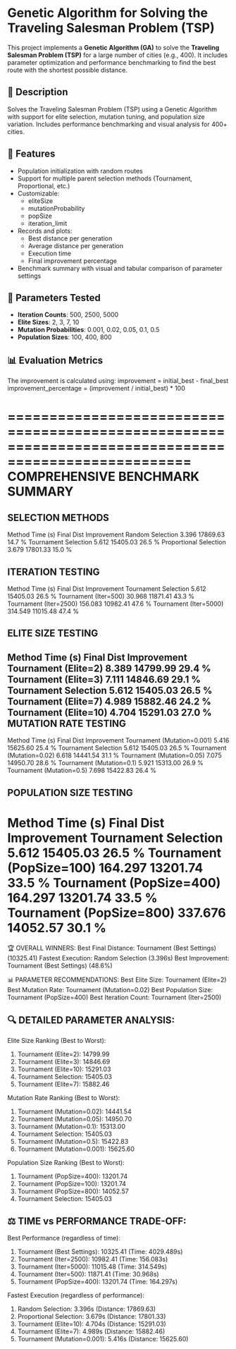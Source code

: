 # Genetic Algorithm for Solving the Traveling Salesman Problem (TSP)

This project implements a **Genetic Algorithm (GA)** to solve the **Traveling Salesman Problem (TSP)** for a large number of cities (e.g., 400). It includes parameter optimization and performance benchmarking to find the best route with the shortest possible distance.

## 📘 Description

Solves the Traveling Salesman Problem (TSP) using a Genetic Algorithm with support for elite selection, mutation tuning, and population size variation. Includes performance benchmarking and visual analysis for 400+ cities.

## 📌 Features

- Population initialization with random routes
- Support for multiple parent selection methods (Tournament, Proportional, etc.)
- Customizable:
  - eliteSize
  - mutationProbability
  - popSize
  - iteration_limit
- Records and plots:
  - Best distance per generation
  - Average distance per generation
  - Execution time
  - Final improvement percentage
- Benchmark summary with visual and tabular comparison of parameter settings

## 🧪 Parameters Tested

- **Iteration Counts**: 500, 2500, 5000
- **Elite Sizes**: 2, 3, 7, 10
- **Mutation Probabilities**: 0.001, 0.02, 0.05, 0.1, 0.5
- **Population Sizes**: 100, 400, 800

## 📊 Evaluation Metrics

The improvement is calculated using:
improvement = initial_best - final_best
improvement_percentage = (improvement / initial_best) * 100

====================================================================================================
COMPREHENSIVE BENCHMARK SUMMARY
====================================================================================================

SELECTION METHODS                                 
--------------------------------------------------
Method                         Time (s)   Final Dist   Improvement 
Random Selection               3.396      17869.63     14.7        %
Tournament Selection           5.612      15405.03     26.5        %
Proportional Selection         3.679      17801.33     15.0        %

ITERATION TESTING                                 
--------------------------------------------------
Method                         Time (s)   Final Dist   Improvement 
Tournament Selection           5.612      15405.03     26.5        %
Tournament (Iter=500)          30.968     11871.41     43.3        %
Tournament (Iter=2500)         156.083    10982.41     47.6        %
Tournament (Iter=5000)         314.549    11015.48     47.4        %

ELITE SIZE TESTING                                
--------------------------------------------------
Method                         Time (s)   Final Dist   Improvement 
Tournament (Elite=2)           8.389      14799.99     29.4        %
Tournament (Elite=3)           7.111      14846.69     29.1        %
Tournament Selection           5.612      15405.03     26.5        %
Tournament (Elite=7)           4.989      15882.46     24.2        %
Tournament (Elite=10)          4.704      15291.03     27.0        %
MUTATION RATE TESTING                             
--------------------------------------------------
Method                         Time (s)   Final Dist   Improvement 
Tournament (Mutation=0.001)    5.416      15625.60     25.4        %
Tournament Selection           5.612      15405.03     26.5        %
Tournament (Mutation=0.02)     6.618      14441.54     31.1        %
Tournament (Mutation=0.05)     7.075      14950.70     28.6        %
Tournament (Mutation=0.1)      5.921      15313.00     26.9        %
Tournament (Mutation=0.5)      7.698      15422.83     26.4        %

POPULATION SIZE TESTING                           
--------------------------------------------------
Method                         Time (s)   Final Dist   Improvement 
Tournament Selection           5.612      15405.03     26.5        %
Tournament (PopSize=100)       164.297    13201.74     33.5        %
Tournament (PopSize=400)       164.297    13201.74     33.5        %
Tournament (PopSize=800)       337.676    14052.57     30.1        %
====================================================================================================

🏆 OVERALL WINNERS:
Best Final Distance: Tournament (Best Settings) (10325.41)
Fastest Execution: Random Selection (3.396s)
Best Improvement: Tournament (Best Settings) (48.6%)

📊 PARAMETER RECOMMENDATIONS:
Best Elite Size: Tournament (Elite=2)
Best Mutation Rate: Tournament (Mutation=0.02)
Best Population Size: Tournament (PopSize=400)
Best Iteration Count: Tournament (Iter=2500)

🔍 DETAILED PARAMETER ANALYSIS:
------------------------------------------------------------
Elite Size Ranking (Best to Worst):
  1. Tournament (Elite=2): 14799.99
  2. Tournament (Elite=3): 14846.69
  3. Tournament (Elite=10): 15291.03
  4. Tournament Selection: 15405.03
  5. Tournament (Elite=7): 15882.46

Mutation Rate Ranking (Best to Worst):
  1. Tournament (Mutation=0.02): 14441.54
  2. Tournament (Mutation=0.05): 14950.70
  3. Tournament (Mutation=0.1): 15313.00
  4. Tournament Selection: 15405.03
  5. Tournament (Mutation=0.5): 15422.83
  6. Tournament (Mutation=0.001): 15625.60

Population Size Ranking (Best to Worst):
  1. Tournament (PopSize=400): 13201.74
  2. Tournament (PopSize=100): 13201.74
  3. Tournament (PopSize=800): 14052.57
  4. Tournament Selection: 15405.03

⚖️ TIME vs PERFORMANCE TRADE-OFF:
------------------------------------------------------------
Best Performance (regardless of time):
  1. Tournament (Best Settings): 10325.41 (Time: 4029.489s)
  2. Tournament (Iter=2500): 10982.41 (Time: 156.083s)
  3. Tournament (Iter=5000): 11015.48 (Time: 314.549s)
  4. Tournament (Iter=500): 11871.41 (Time: 30.968s)
  5. Tournament (PopSize=400): 13201.74 (Time: 164.297s)

Fastest Execution (regardless of performance):
  1. Random Selection: 3.396s (Distance: 17869.63)
  2. Proportional Selection: 3.679s (Distance: 17801.33)
  3. Tournament (Elite=10): 4.704s (Distance: 15291.03)
  4. Tournament (Elite=7): 4.989s (Distance: 15882.46)
  5. Tournament (Mutation=0.001): 5.416s (Distance: 15625.60)

